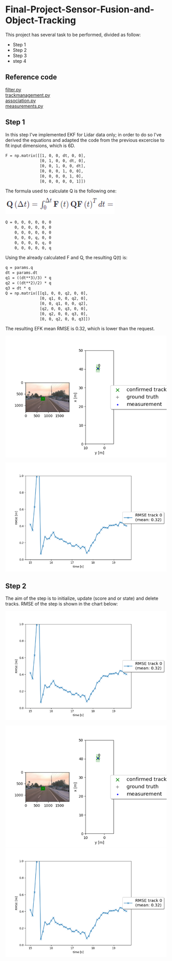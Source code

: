 # Final-Project-Sensor-Fusion-and-Object-Tracking

This project has several task to be performed, divided as follow:
* Step 1
* Step 2
* Step 3
* step 4

## Reference code
[filter.py](filter.py)
<br>
[trackmanagement.py](trackmanagement.py)
<br>
[association.py](association.py)
<br>
[measurements.py](measurements.py)

## Step 1
In this step I've implemented EKF for Lidar data only; in order to do so I've derived the equations and adapted the code from the previous excercise to fit input dimensions, which is 6D.

```
F = np.matrix([[1, 0, 0, dt, 0, 0],
               [0, 1, 0, 0, dt, 0],
               [0, 0, 1, 0, 0, dt],
               [0, 0, 0, 1, 0, 0],
               [0, 0, 0, 0, 1, 0],
               [0, 0, 0, 0, 0, 1]])
```
The formula used to calculate Q is the following one:
![Q](Pic/Q.png "Q")
```
Q = 0, 0, 0, 0, 0, 0
    0, 0, 0, 0, 0, 0
    0, 0, 0, 0, 0, 0
    0, 0, 0, q, 0, 0
    0, 0, 0, 0, q, 0
    0, 0, 0, 0, 0, q
```
Using the already calculated F and Q, the resulting Q(t) is:
```
q = params.q
dt = params.dt
q1 = ((dt**3)/3) * q 
q2 = ((dt**2)/2) * q 
q3 = dt * q 
Q = np.matrix([[q1, 0, 0, q2, 0, 0],
               [0, q1, 0, 0, q2, 0],
               [0, 0, q1, 0, 0, q2],
               [q2, 0, 0, q3, 0, 0],
               [0, q2, 0, 0, q3, 0],
               [0, 0, q2, 0, 0, q3]])
```
The resulting EFK mean RMSE is 0.32, which is lower than the request.

<p align="center">
  <img src="Pic/step1.png"/>
</p>

<p align="center">
  <img src="Pic/rmse.png"/>
</p>

## Step 2
The aim of the step is to initialize, update (score and or state) and delete tracks. RMSE of the step is shown in the chart below:
<p align="center">
  <img src="Pic/rmse.png"/>
</p>

![step1](Pic/step1.png "step1")
<br>
![rmse](Pic/rmse.png "rmse")
